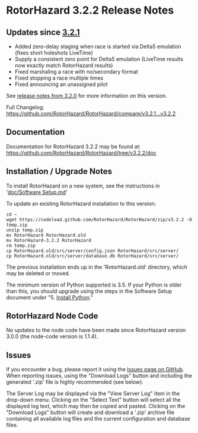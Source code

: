 # RotorHazard 3.2.2 Release Notes

## Updates since [3.2.1](RotorHazard%203.2.1%20Release%20Notes.md)

* Added zero-delay staging when race is started via Delta5 emulation (fixes short holeshots LiveTime)
* Supply a consistent zero point for Delta5 emulation (LiveTime results now exactly match RotorHazard results)
* Fixed marshaling a race with no/secondary format
* Fixed stopping a race multiple times
* Fixed announcing an unassigned pilot

See [release notes from 3.2.0](RotorHazard%203.2.0%20Release%20Notes.md) for more information on this version.

Full Changelog: https://github.com/RotorHazard/RotorHazard/compare/v3.2.1...v3.2.2

<a name="documentation"></a>
## Documentation
Documentation for RotorHazard 3.2.2 may be found at:
https://github.com/RotorHazard/RotorHazard/tree/v3.2.2/doc

## Installation / Upgrade Notes
To install RotorHazard on a new system, see the instructions in '[doc/Software Setup.md](https://github.com/RotorHazard/RotorHazard/blob/v3.2.2/doc/Software%20Setup.md)'

To update an existing RotorHazard installation to this version:
```
cd ~
wget https://codeload.github.com/RotorHazard/RotorHazard/zip/v3.2.2 -O temp.zip
unzip temp.zip
mv RotorHazard RotorHazard.old
mv RotorHazard-3.2.2 RotorHazard
rm temp.zip
cp RotorHazard.old/src/server/config.json RotorHazard/src/server/
cp RotorHazard.old/src/server/database.db RotorHazard/src/server/
```
The previous installation ends up in the 'RotorHazard.old' directory, which may be deleted or moved.

The minimum version of Python supported is 3.5. If your Python is older than this, you should upgrade using the steps in the Software Setup document under "5. [Install Python](https://github.com/RotorHazard/RotorHazard/blob/main/doc/Software%20Setup.md#5-install-python)."

## RotorHazard Node Code
No updates to the node code have been made since RotorHazard version 3.0.0 (the node-code version is 1.1.4).

## Issues
If you encounter a bug, please report it using the [Issues page on GitHub](https://github.com/RotorHazard/RotorHazard/issues). When reporting issues, using the "Download Logs" button and including the generated '.zip' file is highly recommended (see below).

The Server Log may be displayed via the "View Server Log" item in the drop-down menu. Clicking on the "Select Text" button will select all the displayed log text, which may then be copied and pasted. Clicking on the "Download Logs" button will create and download a '.zip' archive file containing all available log files and the current configuration and database files.